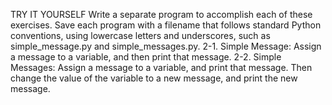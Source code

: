 TRY IT YOURSELF
Write a separate program to accomplish each of these exercises. Save each program with
a filename that follows standard Python conventions, using lowercase letters and
underscores, such as simple_message.py and simple_messages.py.
2-1. Simple Message: Assign a message to a variable, and then print that message.
2-2. Simple Messages: Assign a message to a variable, and print that message. Then
change the value of the variable to a new message, and print the new message.
